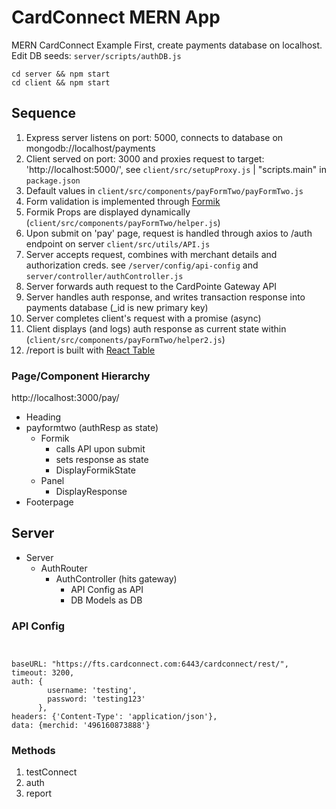 # CardConnect MERN App
MERN CardConnect Example
First, create payments database on localhost. 
Edit DB seeds: `server/scripts/authDB.js`

```
cd server && npm start 
cd client && npm start
```

## Sequence
1. Express server listens on port: 5000, connects to database on mongodb://localhost/payments
2. Client served on port: 3000 and proxies request to target: 'http://localhost:5000/', see `client/src/setupProxy.js` | "scripts.main" in `package.json`
3. Default values in `client/src/components/payFormTwo/payFormTwo.js`
4. Form validation is implemented through [Formik](https://jaredpalmer.com/formik/)
5. Formik Props are displayed dynamically (`client/src/components/payFormTwo/helper.js`)
6. Upon submit on 'pay' page, request is handled through axios to /auth endpoint on server `client/src/utils/API.js`
7. Server accepts request, combines with merchant details and authorization creds. see `/server/config/api-config` and `server/controller/authController.js`
8. Server forwards auth request to the CardPointe Gateway API 
9. Server handles auth response, and writes transaction response into payments database (_id is new primary key)
10. Server completes client's request with a promise (async)
11. Client displays (and logs) auth response as current state within (`client/src/components/payFormTwo/helper2.js`)
12. /report is built with [React Table](https://www.npmjs.com/package/react-table)


### Page/Component Hierarchy
http://localhost:3000/pay/
* Heading
* payformtwo (authResp as state)
    - Formik
        - calls API upon submit
        - sets response as state
        - DisplayFormikState
    - Panel
        - DisplayResponse
* Footerpage

## Server
* Server 
    * AuthRouter
        * AuthController (hits gateway)
            * API Config as API
            * DB Models as DB


### API Config
```


baseURL: "https://fts.cardconnect.com:6443/cardconnect/rest/",
timeout: 3200,
auth: {
        username: 'testing',
        password: 'testing123'
      },
headers: {'Content-Type': 'application/json'},
data: {merchid: '496160873888'}
```

### Methods
1. testConnect
2. auth
3. report

